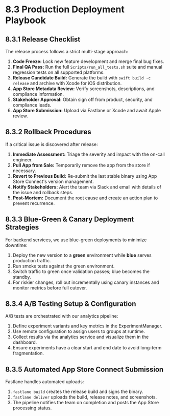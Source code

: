 # 8.3 Production Deployment Playbook

## 8.3.1 Release Checklist
The release process follows a strict multi-stage approach:
1. **Code Freeze:** Lock new feature development and merge final bug fixes.
2. **Final QA Pass:** Run the full `Scripts/run_all_tests.sh` suite and manual regression tests on all supported platforms.
3. **Release Candidate Build:** Generate the build with `swift build -c release` and archive with Xcode for iOS distribution.
4. **App Store Metadata Review:** Verify screenshots, descriptions, and compliance information.
5. **Stakeholder Approval:** Obtain sign off from product, security, and compliance leads.
6. **App Store Submission:** Upload via Fastlane or Xcode and await Apple review.

## 8.3.2 Rollback Procedures
If a critical issue is discovered after release:
1. **Immediate Assessment:** Triage the severity and impact with the on-call engineer.
2. **Pull App from Sale:** Temporarily remove the app from the store if necessary.
3. **Revert to Previous Build:** Re-submit the last stable binary using App Store Connect's version management.
4. **Notify Stakeholders:** Alert the team via Slack and email with details of the issue and rollback steps.
5. **Post-Mortem:** Document the root cause and create an action plan to prevent recurrence.

## 8.3.3 Blue-Green & Canary Deployment Strategies
For backend services, we use blue-green deployments to minimize downtime:
1. Deploy the new version to a **green** environment while **blue** serves production traffic.
2. Run smoke tests against the green environment.
3. Switch traffic to green once validation passes; blue becomes the standby.
4. For riskier changes, roll out incrementally using canary instances and monitor metrics before full cutover.

## 8.3.4 A/B Testing Setup & Configuration
A/B tests are orchestrated with our analytics pipeline:
1. Define experiment variants and key metrics in the ExperimentManager.
2. Use remote configuration to assign users to groups at runtime.
3. Collect results via the analytics service and visualize them in the dashboard.
4. Ensure experiments have a clear start and end date to avoid long-term fragmentation.

## 8.3.5 Automated App Store Connect Submission
Fastlane handles automated uploads:
1. `fastlane build` creates the release build and signs the binary.
2. `fastlane deliver` uploads the build, release notes, and screenshots.
3. The pipeline notifies the team on completion and posts the App Store processing status.
